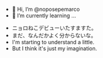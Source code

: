- 👋 Hi, I’m @noposepemarco
- 🌱 I’m currently learning ...

<!---
noposepemarco/noposepemarco is a ✨ special ✨ repository because its `README.md` (this file) appears on your GitHub profile.
You can click the Preview link to take a look at your changes.
--->
- ニョロねこデビューいたすますた。
- まだ、なんだかよく分からないな。
- I'm starting to understand a little.
- But I think it's just my imagination.
